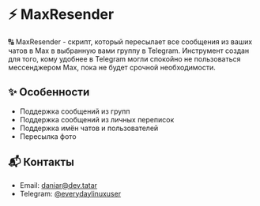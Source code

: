 # ⚡ MaxResender

🔠 MaxResender - скрипт, который пересылает все сообщения из ваших чатов в Max в выбранную вами группу в Telegram.
Инструмент создан для того, кому удобнее в Telegram могли спокойно не пользоваться мессенджером Max, пока не будет срочной необходимости.

## ✨ Особенности


- Поддержка сообщений из групп
- Поддержка сообщений из личных переписок
- Поддержка имён чатов и пользователей
- Пересылка фото

## 📬 Контакты  

- Email: daniar@dev.tatar
- Telegram: [@everydaylinuxuser](https://t.me/everydaylinuxuser) 

